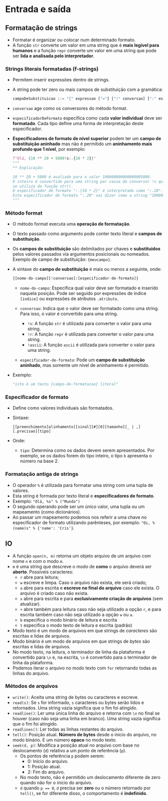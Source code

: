 # Entrada e saída

## Formatação de strings

- Formatar é organizar ou colocar num determinado formato.
- A função `str` converte um valor em uma string que é **mais legível para humanos** e a função `repr` converte um valor em uma string que pode ser **lida e analisada pelo interpretador**.

### Strings literais formatadas (f-strings)

- Permitem inserir expressões dentro de strings.

- A string pode ter zero ou mais campos de substituição com a gramática:

  ```python
  campoDeSubstituicao ::= "{" expressao ["="] ["!" conversao] [":" especificadorDeFormato] "}"
  ```

- `conversao` age como os conversores do método format.

- `especificadorDeFormato` especifica como cada **valor individual** deve ser **formatado**. Cada tipo define uma forma de interpretação deste especificador.

- **Especificadores de formato de nível superior** podem ter um **campo de substituição aninhado** mas não é permitido um **aninhamento mais profundo que 1 nível**, por exemplo:

  ```python
  f"Olá, {10 ** 20 + 5000!s:.{10 * 2}}"
  """
  ** Explicação:
  
  10 ** 20 + 5000 é avaliado para o valor 100000000000000005000.
  O inteiro é convertido para uma string por causa do conversor !s que
  se utiliza da função str().
  O especificador de formato ":.{10 * 2}" é interpretado como ":.20".
  Este especificador de formato ":.20" vai dizer como a string "100000000000000005000" deve ser formatada. Ou seja, a string irá ser limitada a 20 caracteres de *precisão*.
  """
  ```

  

### Método format

- O método format executa uma **operação de formatação**.

- O texto passado como argumento pode conter texto literal e **campos de substituição**.

- Os **campos de substituição** são delimitados por chaves e **substítuidos** pelos valores passados via argumentos posicionais ou nomeados. Exemplo de campo de substituição: `{meucampo}`.

- A sintaxe do **campo de substituição** é mais ou menos a seguinte, onde:

  ```python
  {[nome-do-campo][!conversao]:[especificador-de-formato]}
  ```

  - `nome-do-campo`: Especifica qual valor deve ser formatado e inserido naquela posição. Pode ser seguido por expressões de índice `[indice]` ou expressões de atributos `.atributo`.

  - `conversao`: Indica que o valor deve ser formatado como uma string. Para isso, o valor é convertido para uma string.
    - `!s`: A função `str` é utilizada para converter o valor para uma string.
    - `!r`: A função `repr` é utilizada para converter o valor para uma string.
    - `!ascii`: A função `ascii` é utilizada para converter o valor para uma string.

  - `especificador-de-formato`: Pode um **campo de substituição aninhado**, mas somente um nível de aninhamento é permitido.

- Exemplo:

  ```python
  "isto é um texto {campo-de-formatacao} literal"
  ```


### Especificador de formato

- Define como valores individuais são formatados.

- Sintaxe:

  ```
  [[preenchimento]alinhamento][sinal][#][0][tamanho][_ | ,][.precisao][tipo]
  ```

- Onde:

  - `tipo`: Determina como os dados devem serem apresentados. Por exemplo, se os dados forem do tipo inteiro, o tipo `b` apresenta o número na base 2.

### Formatação antiga de strings

- O operador `%` é utilizada para formatar uma string com uma tupla de valores.
- Esta string é formada por texto literal e **especificadores de formato**.
- Exemplo: `"Olá, %s" % ("Mundo")`
- O segundo operando pode ser um único valor, uma tupla ou um mapeamento (como dicionários).
- Ao passar um mapeamento podemos nos referir a uma chave no especificador de formato utilizando parênteses, por exemplo: `"Oi, %(name)s" % {'name': 'Cris'}`.

## IO

- A função `open(n, m)` retorna um objeto arquivo de um arquivo com nome `n` e com o modo `m`.
- `m` é uma string que descreve o modo de **como** o arquivo deverá ser **aberto**. Possíveis caracteres:
  - `r` abre para leitura;
  - `w` escreve e limpa. Caso o arquivo não exista, ele será criado;
  - `a` abre para escrita e **escreve no final do arquivo** caso ele exista. O arquivo é criado caso não exista.
  - `x` abre para escrita e para **exclusivamente criação de arquivos** (sem atualizar).
  - `+` abre também para leitura caso não seja utilizado a opção `r`, e para escrita também caso não seja utilizado a opção `w` ou `a`.
  - `b` especifica o modo binário de leitura e escrita
  - `t` especifica o modo texto de leitura e escrita (padrão)
- Modo texto é um modo de arquivos em que strings de *caracteres* são escritas e lidas de arquivos.
- Modo binário é um modo de arquivos em que strings de *bytes* são escritas e lidas de arquivos.
- No modo texto, na leitura, o terminador de linha da plataforma é convertido para `\n` e, na escrita, `\n` é convertido para o terminador de linha da plataforma.
- Podemos iterar o arquivo no modo texto com `for` retornando todas as linhas do arquivo.

### Métodos de arquivos

- `write()`: Aceita uma string de bytes ou caracteres e escreve.
- `read(s)`: Se `s` for informado, `s` caracteres ou bytes serão lidos e retornados. Uma string vazia significa que o fim foi atingido.
- `readline()`: Ler uma única linha do arquivo e retorna com `\n` no final se houver (caso não seja uma linha em branco). Uma string vazia significa que o fim foi atingido.
- `readlines()`: Ler todas as linhas restantes do arquivo.
- `tell()`: Posição atual. **Número de bytes** desde o ínicio do arquivo, no modo binário. E um número **opaco** no modo texto.
- `seek(d, p)`: Modifica a posição atual no arquivo com base no deslocamento (`d`) relativo a um ponto de referência (`p`).
  - Os pontos de referência `p` podem serem:
    - 0: Início do arquivo.
    - 1: Posição atual.
    - 2: Fim do arquivo.
  - No modo texto, não é permitido um deslocamento diferente de zero quando não for o inicio do arquivo.
  - `d` quando `p == 0`, `d` precisa ser **zero** ou o número retornado por `tell()`, se for diferente disso, o comportamento é **indefinido**.